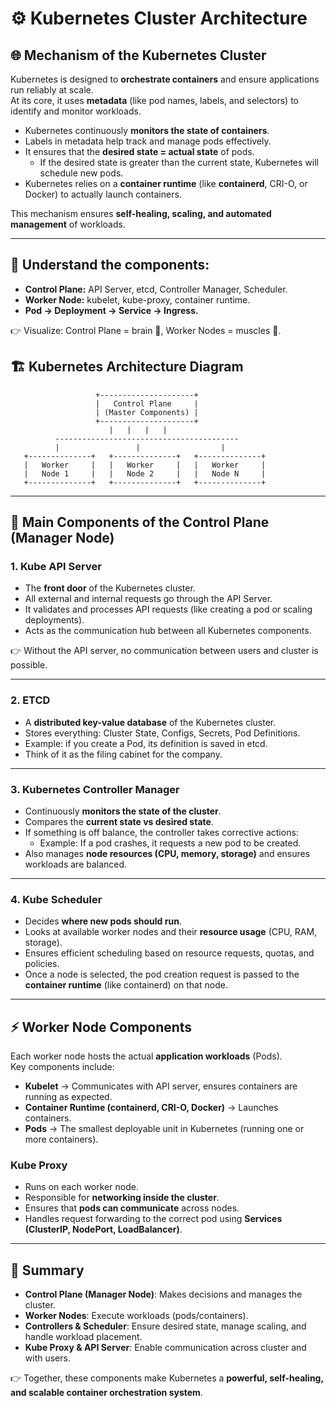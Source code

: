
# ⚙️ Kubernetes Cluster Architecture

## 🌐 Mechanism of the Kubernetes Cluster
Kubernetes is designed to **orchestrate containers** and ensure applications run reliably at scale.  
At its core, it uses **metadata** (like pod names, labels, and selectors) to identify and monitor workloads.  

- Kubernetes continuously **monitors the state of containers**.
- Labels in metadata help track and manage pods effectively.
- It ensures that the **desired state = actual state** of pods.  
  - If the desired state is greater than the current state, Kubernetes will schedule new pods.  
- Kubernetes relies on a **container runtime** (like **containerd**, CRI-O, or Docker) to actually launch containers.  

This mechanism ensures **self-healing, scaling, and automated management** of workloads.

---

## 📌 Understand the components:
- **Control Plane:** API Server, etcd, Controller Manager, Scheduler.
- **Worker Node:** kubelet, kube-proxy, container runtime.
- **Pod → Deployment → Service → Ingress.**

👉 Visualize: Control Plane = brain 🧠, Worker Nodes = muscles 💪.


## 🏗️ Kubernetes Architecture Diagram

```
                   +---------------------+
                   |   Control Plane     |
                   | (Master Components) |
                   +---------------------+
                      |   |   |   |
          -----------------------------------------
          |                 |                  |
   +--------------+   +--------------+   +--------------+
   |   Worker     |   |   Worker     |   |   Worker     |
   |   Node 1     |   |   Node 2     |   |   Node N     |
   +--------------+   +--------------+   +--------------+
```

---

## 🧩 Main Components of the Control Plane (Manager Node)

### 1. **Kube API Server**
- The **front door** of the Kubernetes cluster.  
- All external and internal requests go through the API Server.  
- It validates and processes API requests (like creating a pod or scaling deployments).  
- Acts as the communication hub between all Kubernetes components. 

👉 Without the API server, no communication between users and cluster is possible.

---

### 2. **ETCD**
- A **distributed key-value database** of the Kubernetes cluster.  
- Stores everything: Cluster State, Configs, Secrets, Pod Definitions.
- Example: if you create a Pod, its definition is saved in etcd.
- Think of it as the filing cabinet for the company.

---

### 3. **Kubernetes Controller Manager**
- Continuously **monitors the state of the cluster**.  
- Compares the **current state vs desired state**.  
- If something is off balance, the controller takes corrective actions:  
  - Example: If a pod crashes, it requests a new pod to be created.  
- Also manages **node resources (CPU, memory, storage)** and ensures workloads are balanced.

---

### 4. **Kube Scheduler**
- Decides **where new pods should run**.  
- Looks at available worker nodes and their **resource usage** (CPU, RAM, storage).  
- Ensures efficient scheduling based on resource requests, quotas, and policies.  
- Once a node is selected, the pod creation request is passed to the **container runtime** (like containerd) on that node.

---

## ⚡ Worker Node Components
Each worker node hosts the actual **application workloads** (Pods).  
Key components include:
- **Kubelet** → Communicates with API server, ensures containers are running as expected.  
- **Container Runtime (containerd, CRI-O, Docker)** → Launches containers.  
- **Pods** → The smallest deployable unit in Kubernetes (running one or more containers).  

### **Kube Proxy**
- Runs on each worker node.  
- Responsible for **networking inside the cluster**.  
- Ensures that **pods can communicate** across nodes.  
- Handles request forwarding to the correct pod using **Services (ClusterIP, NodePort, LoadBalancer)**.

---

## 🎯 Summary
- **Control Plane (Manager Node)**: Makes decisions and manages the cluster.  
- **Worker Nodes**: Execute workloads (pods/containers).  
- **Controllers & Scheduler**: Ensure desired state, manage scaling, and handle workload placement.  
- **Kube Proxy & API Server**: Enable communication across cluster and with users.  

👉 Together, these components make Kubernetes a **powerful, self-healing, and scalable container orchestration system**.
